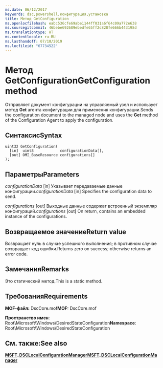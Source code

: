 ```yaml
---
ms.date: 06/12/2017
keywords: dsc,powershell,конфигурация,установка
title: Метод GetConfiguration
ms.openlocfilehash: eabc536cfe69abe1144ff031a6f64c09a772e638
ms.sourcegitcommit: 46bebe692689ebedfe65ff2c828fe666b443198d
ms.translationtype: HT
ms.contentlocale: ru-RU
ms.lasthandoff: 07/10/2019
ms.locfileid: "67734522"
---
```

# <a name="getconfiguration-method"></a><span data-ttu-id="1ba1d-103">Метод GetConfiguration</span><span class="sxs-lookup"><span data-stu-id="1ba1d-103">GetConfiguration method</span></span>

<span data-ttu-id="1ba1d-104">Отправляет документ конфигурации на управляемый узел и использует метод **Get** агента конфигурации для применения конфигурации.</span><span class="sxs-lookup"><span data-stu-id="1ba1d-104">Sends the configuration document to the managed node and uses the **Get** method of the Configuration Agent to apply the configuration.</span></span>

## <a name="syntax"></a><span data-ttu-id="1ba1d-105">Синтаксис</span><span class="sxs-lookup"><span data-stu-id="1ba1d-105">Syntax</span></span>

```mof
uint32 GetConfiguration(
  [in]  uint8            configurationData[],
  [out] OMI_BaseResource configurations[]
);
```

## <a name="parameters"></a><span data-ttu-id="1ba1d-106">Параметры</span><span class="sxs-lookup"><span data-stu-id="1ba1d-106">Parameters</span></span>

<span data-ttu-id="1ba1d-107">*configurationData* \[in\] Указывает передаваемые данные конфигурации.</span><span class="sxs-lookup"><span data-stu-id="1ba1d-107">*configurationData* \[in\] Specifies the configuration data to send.</span></span>

<span data-ttu-id="1ba1d-108">*configurations* \[out\] Выходные данные содержат встроенный экземпляр конфигураций.</span><span class="sxs-lookup"><span data-stu-id="1ba1d-108">*configurations* \[out\] On return, contains an embedded instance of the configurations.</span></span>

## <a name="return-value"></a><span data-ttu-id="1ba1d-109">Возвращаемое значение</span><span class="sxs-lookup"><span data-stu-id="1ba1d-109">Return value</span></span>

<span data-ttu-id="1ba1d-110">Возвращает нуль в случае успешного выполнения; в противном случае возвращает код ошибки.</span><span class="sxs-lookup"><span data-stu-id="1ba1d-110">Returns zero on success; otherwise returns an error code.</span></span>

## <a name="remarks"></a><span data-ttu-id="1ba1d-111">Замечания</span><span class="sxs-lookup"><span data-stu-id="1ba1d-111">Remarks</span></span>

<span data-ttu-id="1ba1d-112">Это статический метод.</span><span class="sxs-lookup"><span data-stu-id="1ba1d-112">This is a static method.</span></span>

## <a name="requirements"></a><span data-ttu-id="1ba1d-113">Требования</span><span class="sxs-lookup"><span data-stu-id="1ba1d-113">Requirements</span></span>

<span data-ttu-id="1ba1d-114">**MOF-файл:** DscCore.mof</span><span class="sxs-lookup"><span data-stu-id="1ba1d-114">**MOF:** DscCore.mof</span></span>

<span data-ttu-id="1ba1d-115">**Пространство имен**: Root\Microsoft\Windows\DesiredStateConfiguration</span><span class="sxs-lookup"><span data-stu-id="1ba1d-115">**Namespace**: Root\Microsoft\Windows\DesiredStateConfiguration</span></span>

## <a name="see-also"></a><span data-ttu-id="1ba1d-116">См. также:</span><span class="sxs-lookup"><span data-stu-id="1ba1d-116">See also</span></span>

[<span data-ttu-id="1ba1d-117">**MSFT_DSCLocalConfigurationManager**</span><span class="sxs-lookup"><span data-stu-id="1ba1d-117">**MSFT_DSCLocalConfigurationManager**</span></span>](msft-dsclocalconfigurationmanager.md)
